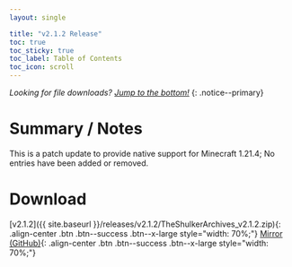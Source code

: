 ```yaml
---
layout: single

title: "v2.1.2 Release"
toc: true
toc_sticky: true
toc_label: Table of Contents
toc_icon: scroll
---
```


*Looking for file downloads? [Jump to the bottom!](#download)*
{: .notice--primary}

# Summary / Notes
This is a patch update to provide native support for Minecraft 1.21.4; No entries have been added or removed.

# Download
[v2.1.2]({{ site.baseurl }}/releases/v2.1.2/TheShulkerArchives_v2.1.2.zip){: .align-center .btn .btn--success .btn--x-large style="width: 70%;"}
[Mirror (GitHub)](https://github.com/KadTheHunter/ShulkerArchives/releases/tag/v2.1.2){: .align-center .btn .btn--success .btn--x-large style="width: 70%;"}
